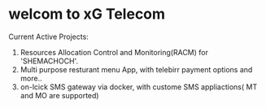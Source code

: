 # welcom to xG Telecom

Current Active Projects:
 1. Resources Allocation Control and Monitoring(RACM) for 'SHEMACHOCH'.
 2. Multi purpose resturant menu App, with telebirr payment options and more..
 3. on-lcick SMS gateway via docker, with custome SMS appliactions( MT and MO are supported)
